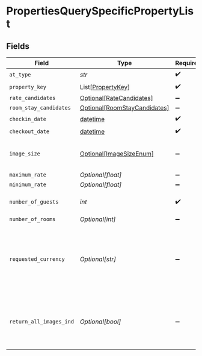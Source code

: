 # PropertiesQuerySpecificPropertyList


## Fields

| Field                                                                                                                                                                                           | Type                                                                                                                                                                                            | Required                                                                                                                                                                                        | Description                                                                                                                                                                                     | Example                                                                                                                                                                                         |
| ----------------------------------------------------------------------------------------------------------------------------------------------------------------------------------------------- | ----------------------------------------------------------------------------------------------------------------------------------------------------------------------------------------------- | ----------------------------------------------------------------------------------------------------------------------------------------------------------------------------------------------- | ----------------------------------------------------------------------------------------------------------------------------------------------------------------------------------------------- | ----------------------------------------------------------------------------------------------------------------------------------------------------------------------------------------------- |
| `at_type`                                                                                                                                                                                       | *str*                                                                                                                                                                                           | :heavy_check_mark:                                                                                                                                                                              | N/A                                                                                                                                                                                             | PropertiesQuerySpecificPropertyList                                                                                                                                                             |
| `property_key`                                                                                                                                                                                  | List[[PropertyKey](../../models/shared/propertykey.md)]                                                                                                                                         | :heavy_check_mark:                                                                                                                                                                              | N/A                                                                                                                                                                                             |                                                                                                                                                                                                 |
| `rate_candidates`                                                                                                                                                                               | [Optional[RateCandidates]](../../models/shared/ratecandidates.md)                                                                                                                               | :heavy_minus_sign:                                                                                                                                                                              | N/A                                                                                                                                                                                             |                                                                                                                                                                                                 |
| `room_stay_candidates`                                                                                                                                                                          | [Optional[RoomStayCandidates]](../../models/shared/roomstaycandidates.md)                                                                                                                       | :heavy_minus_sign:                                                                                                                                                                              | N/A                                                                                                                                                                                             |                                                                                                                                                                                                 |
| `checkin_date`                                                                                                                                                                                  | [datetime](https://docs.python.org/3/library/datetime.html#datetime-objects)                                                                                                                    | :heavy_check_mark:                                                                                                                                                                              | Checkin date                                                                                                                                                                                    |                                                                                                                                                                                                 |
| `checkout_date`                                                                                                                                                                                 | [datetime](https://docs.python.org/3/library/datetime.html#datetime-objects)                                                                                                                    | :heavy_check_mark:                                                                                                                                                                              | Checkout date                                                                                                                                                                                   |                                                                                                                                                                                                 |
| `image_size`                                                                                                                                                                                    | [Optional[ImageSizeEnum]](../../models/shared/imagesizeenum.md)                                                                                                                                 | :heavy_minus_sign:                                                                                                                                                                              | Indicates the size of the image. Hospitality APIs no longer support thumbnail                                                                                                                   |                                                                                                                                                                                                 |
| `maximum_rate`                                                                                                                                                                                  | *Optional[float]*                                                                                                                                                                               | :heavy_minus_sign:                                                                                                                                                                              | Maximum rate                                                                                                                                                                                    |                                                                                                                                                                                                 |
| `minimum_rate`                                                                                                                                                                                  | *Optional[float]*                                                                                                                                                                               | :heavy_minus_sign:                                                                                                                                                                              | Minimum rate                                                                                                                                                                                    |                                                                                                                                                                                                 |
| `number_of_guests`                                                                                                                                                                              | *int*                                                                                                                                                                                           | :heavy_check_mark:                                                                                                                                                                              | Number of travelers. Must be a numeric value between 1 and 9.                                                                                                                                   |                                                                                                                                                                                                 |
| `number_of_rooms`                                                                                                                                                                               | *Optional[int]*                                                                                                                                                                                 | :heavy_minus_sign:                                                                                                                                                                              | Number of rooms                                                                                                                                                                                 |                                                                                                                                                                                                 |
| `requested_currency`                                                                                                                                                                            | *Optional[str]*                                                                                                                                                                                 | :heavy_minus_sign:                                                                                                                                                                              | You can use requested currency to request conversion rate information. The response will return the currencyRateConversion object which will contain conversion rate of the requested currency. |                                                                                                                                                                                                 |
| `return_all_images_ind`                                                                                                                                                                         | *Optional[bool]*                                                                                                                                                                                | :heavy_minus_sign:                                                                                                                                                                              | If true, all property images of the size requested will be returned. If blank or false the best single property image will be returned.                                                         |                                                                                                                                                                                                 |